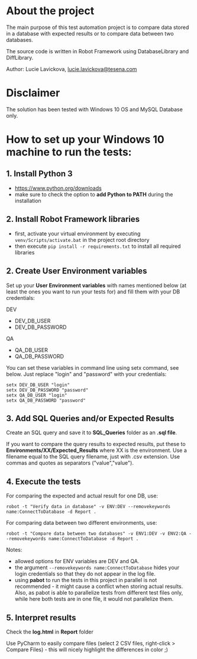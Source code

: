 # About the project
The main purpose of this test automation project is to compare data stored in a database with expected results or to compare data between two databases.

The source code is written in Robot Framework using DatabaseLibrary and DiffLibrary.

Author: Lucie Lavickova, lucie.lavickova@tesena.com

# Disclaimer
The solution has been tested with Windows 10 OS and MySQL Database only.

# How to set up your Windows 10 machine to run the tests:

## 1. Install Python 3
- https://www.python.org/downloads
- make sure to check the option to **add Python to PATH** during the installation

## 2. Install Robot Framework libraries
- first, activate your virtual environment by executing `venv/Scripts/activate.bat` in the project root directory
- then execute `pip install -r requirements.txt` to install all required libraries

## 2. Create User Environment variables
Set up your **User Environment variables** with names mentioned below (at least the ones you want to run your tests for) and fill them with your DB credentials:

DEV
* DEV_DB_USER
* DEV_DB_PASSWORD

QA
* QA_DB_USER
* QA_DB_PASSWORD

You can set these variables in command line using setx command, see below. Just replace "login" and "password" with your credentials:
```
setx DEV_DB_USER "login"
setx DEV_DB_PASSWORD "password"
setx QA_DB_USER "login"
setx QA_DB_PASSWORD "password"
```

## 3. Add SQL Queries and/or Expected Results
Create an SQL query and save it to **SQL_Queries** folder as an **.sql file**.

If you want to compare the query results to expected results, put these to **Environments/XX/Expected_Results** where XX is the environment. Use a filename equal to the SQL query filename, just with .csv extension. Use commas and quotes as separators ("value","value").

## 4. Execute the tests
For comparing the expected and actual result for one DB, use:

``robot -t "Verify data in database" -v ENV:DEV --removekeywords name:ConnectToDatabase -d Report .``

For comparing data between two different environments, use:

``robot -t "Compare data between two databases" -v ENV1:DEV -v ENV2:QA --removekeywords name:ConnectToDatabase -d Report .``

Notes: 
- allowed options for ENV variables are DEV and QA.
- the argument ``--removekeywords name:ConnectToDatabase`` hides your login credentials so that they do not appear in the log file.
- using **pabot** to run the tests in this project in parallel is not recommended - it might cause a conflict when storing actual results. Also, as pabot is able to parallelize tests from different test files only, while here both tests are in one file, it would not parallelize them.

## 5. Interpret results
Check the **log.html** in **Report** folder

Use PyCharm to easily compare files (select 2 CSV files, right-click > Compare Files) - this will nicely highlight the differences in color ;)
